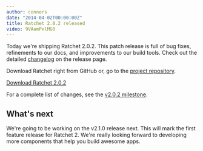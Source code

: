```yaml
---
author: connors
date: "2014-04-02T00:00:00Z"
title: Ratchet 2.0.2 released
video: 9VAamPxlMG0
---
```


Today we're shipping Ratchet 2.0.2. This patch release is full of bug fixes, refinements to our docs, and improvements to our build tools. Check out the detailed [changelog](https://github.com/twbs/ratchet/releases/tag/v2.0.2) on the release page.

Download Ratchet right from GitHub or, go to the [project repository](https://github.com/twbs/ratchet).

<a class="btn-download-link btn-link-ratchet" href="https://github.com/twbs/ratchet/archive/v2.0.2.zip">Download Ratchet 2.0.2</a>

For a complete list of changes, see the [v2.0.2 milestone](https://github.com/twbs/ratchet/issues?milestone=4&state=closed).

## What's next

We're going to be working on the v2.1.0 release next. This will mark the first feature release for Ratchet 2. We're really looking forward to developing more components that help you build awesome apps.
